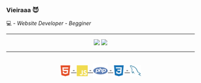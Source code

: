 ### Vieiraaa 😈

<div align='left'>
    <span>💻 - <i>Website Developer - Begginer</i><br></span>
</div>
<hr>
<div align='center'>
    <img height="170em" aling="center" src="https://github-readme-stats.vercel.app/api?username=ArthurVieiraaa&show_icons=true&theme=dark&include_all_commits=true&count_private=true"/>
    <img height="170em" aling="center" src="https://github-readme-stats.vercel.app/api/top-langs/?username=ArthurVieiraaa&layout=compact&langs_count=10&theme=dark"/>
    <hr>
</div>
<br>
<div align='center'>
    <a target="_blank" href="https://github.com/ArthurVieiraaa">
        <div dir='auto'>
            <img align='center' src="https://raw.githubusercontent.com/devicons/devicon/master/icons/html5/html5-plain.svg" width="30" alt="html5">
            -
            <img align='center' src="https://raw.githubusercontent.com/devicons/devicon/master/icons/javascript/javascript-plain.svg" width="30" alt="js">
            -
            <img align='center' src="https://raw.githubusercontent.com/devicons/devicon/master/icons/php/php-plain.svg" width="40" alt="php">
            -
            <img align='center' src="https://raw.githubusercontent.com/devicons/devicon/master/icons/css3/css3-plain.svg" width="30" alt="css3">
            -
            <img align='center' src="https://raw.githubusercontent.com/devicons/devicon/master/icons/mysql/mysql-plain.svg" width="30" alt="mysql">
        </div>
    </a>
</div>
